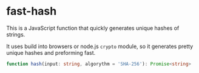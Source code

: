 # fast-hash

This is a JavaScript function that quickly generates unique hashes of strings.

It uses build into browsers or node.js `crypto` module, so it generates pretty unique hashes and preforming fast.

```typescript
function hash(input: string, algorythm = 'SHA-256'): Promise<string>
```
